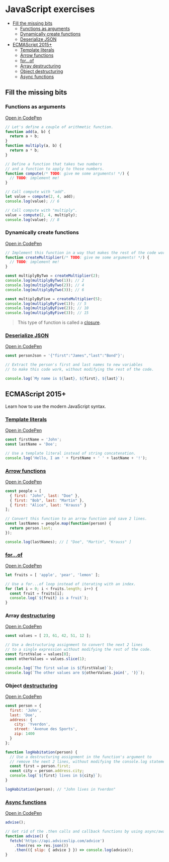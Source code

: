 # JavaScript exercises

<!-- START doctoc generated TOC please keep comment here to allow auto update -->
<!-- DON'T EDIT THIS SECTION, INSTEAD RE-RUN doctoc TO UPDATE -->


- [Fill the missing bits](#fill-the-missing-bits)
  - [Functions as arguments](#functions-as-arguments)
  - [Dynamically create functions](#dynamically-create-functions)
  - [Deserialize JSON](#deserialize-json)
- [ECMAScript 2015+](#ecmascript-2015)
  - [Template literals](#template-literals)
  - [Arrow functions](#arrow-functions)
  - [for...of](#forof)
  - [Array destructuring](#array-destructuring)
  - [Object destructuring](#object-destructuring)
  - [Async functions](#async-functions)

<!-- END doctoc generated TOC please keep comment here to allow auto update -->



## Fill the missing bits

### Functions as arguments

[Open in CodePen](https://codepen.io/AlphaHydrae/pen/xxVzxEQ?editors=0011)

```js
// Let's define a couple of arithmetic function.
function add(a, b) {
  return a + b;
}
function multiply(a, b) {
  return a * b;
}

// Define a function that takes two numbers
// and a function to apply to those numbers.
function compute(/* TODO: give me some arguments! */) {
  // TODO: implement me!
}

// Call compute with "add".
let value = compute(2, 4, add);
console.log(value); // 6

// Call compute with "multiply".
value = compute(2, 4, multiply);
console.log(value); // 8
```

### Dynamically create functions

[Open in CodePen](https://codepen.io/AlphaHydrae/pen/xxVzxYe?editors=0011)

```js
// Implement this function in a way that makes the rest of the code work.
function createMultiplier(/* TODO: give me some arguments! */) {
  // TODO: implement me!
}

const multiplyByTwo = createMultiplier(2);
console.log(multiplyByTwo(1)); // 2
console.log(multiplyByTwo(2)); // 4
console.log(multiplyByTwo(3)); // 6

const multiplyByFive = createMultiplier(5);
console.log(multiplyByFive(1)); // 5
console.log(multiplyByFive(2)); // 10
console.log(multiplyByFive(3)); // 15
```

> This type of function is called a
> [closure](https://developer.mozilla.org/en-US/docs/Web/JavaScript/Closures).

### [Deserialize JSON](https://developer.mozilla.org/en-US/docs/Web/JavaScript/Reference/Global_Objects/JSON/parse)

[Open in CodePen](https://codepen.io/AlphaHydrae/pen/gOrKOKw?editors=0011)

```js
const personJson = '{"first":"James","last":"Bond"}';

// Extract the person's first and last names to new variables
// to make this code work, without modifying the rest of the code.

console.log(`My name is ${last}, ${first}, ${last}`);
```



## ECMAScript 2015+

Learn how to use the modern JavaScript syntax.

### [Template literals](https://developer.mozilla.org/en-US/docs/Web/JavaScript/Reference/Template_literals)

[Open in CodePen](https://codepen.io/AlphaHydrae/pen/PoNaoOG?editors=0011)

```js
const firstName = 'John';
const lastName = 'Doe';

// Use a template literal instead of string concatenation.
console.log('Hello, I am ' + firstName + ' ' + lastName + '!');
```

### [Arrow functions](https://developer.mozilla.org/en-US/docs/Web/JavaScript/Reference/Functions/Arrow_functions)

[Open in CodePen](https://codepen.io/AlphaHydrae/pen/QWNxWdg?editors=0011)

```js
const people = [
  { first: "John", last: "Doe" },
  { first: "Bob", last: "Martin" },
  { first: "Alice", last: "Krauss" }
];

// Convert this function to an arrow function and save 2 lines.
const lastNames = people.map(function(person) {
  return person.last;
});

console.log(lastNames); // [ "Doe", "Martin", "Krauss" ]
```

### [for...of](https://developer.mozilla.org/en-US/docs/Web/JavaScript/Reference/Statements/for...of)

[Open in CodePen](https://codepen.io/AlphaHydrae/pen/qBZKBVG?editors=0011)

```js
let fruits = [ 'apple', 'pear', 'lemon' ];

// Use a for...of loop instead of iterating with an index.
for (let i = 0; i < fruits.length; i++) {
  const fruit = fruits[i];
  console.log(`${fruit} is a fruit`);
}
```

### Array [destructuring](https://developer.mozilla.org/en-US/docs/Web/JavaScript/Reference/Operators/Destructuring_assignment)

[Open in CodePen](https://codepen.io/AlphaHydrae/pen/abNKbLX?editors=0011)

```js
const values = [ 23, 61, 42, 51, 12 ];

// Use a destructuring assignment to convert the next 2 lines
// to a single expression without modifying the rest of the code.
const firstValue = values[0];
const otherValues = values.slice(1);

console.log(`The first value is ${firstValue}`);
console.log(`The other values are ${otherValues.join(', ')}`);
```

### Object [destructuring](https://developer.mozilla.org/en-US/docs/Web/JavaScript/Reference/Operators/Destructuring_assignment)

[Open in CodePen](https://codepen.io/AlphaHydrae/pen/qBZKBXw?editors=0011)

```js
const person = {
  first: 'John',
  last: 'Doe',
  address: {
    city: 'Yverdon',
    street: 'Avenue des Sports',
    zip: 1400
  }
};

function logHabitation(person) {
  // Use a destructuring assignment in the function's argument to
  // remove the next 2 lines, without modifying the console.log statement.
  const first = person.first;
  const city = person.address.city;
  console.log(`${first} lives in ${city}`);
}

logHabitation(person); // "John lives in Yverdon"
```

### [Async functions](https://developer.mozilla.org/en-US/docs/Web/JavaScript/Reference/Statements/async_function)

[Open in CodePen](https://codepen.io/AlphaHydrae/pen/bGpKaKx?editors=0011)

```js
advise();

// Get rid of the .then calls and callback functions by using async/await.
function advise() {
  fetch('https://api.adviceslip.com/advice')
    .then(res => res.json())
    .then(({ slip: { advice } }) => console.log(advice));
}
```

